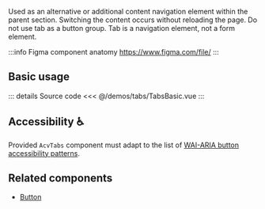 Used as an alternative or additional content navigation element within the parent section.
Switching the content occurs without reloading the page.
Do not use tab as a button group.
Tab is a navigation element, not a form element.

:::info Figma component anatomy
https://www.figma.com/file/
:::

## Basic usage

<TabsBasic />

::: details Source code
<<< @/demos/tabs/TabsBasic.vue
:::

## Accessibility ♿️

Provided `AcvTabs` component must adapt to the list of
[WAI-ARIA button accessibility patterns](https://www.w3.org/WAI/ARIA/apg/patterns/tabs/).

## Related components

- [Button](/components/button/button.doc)
